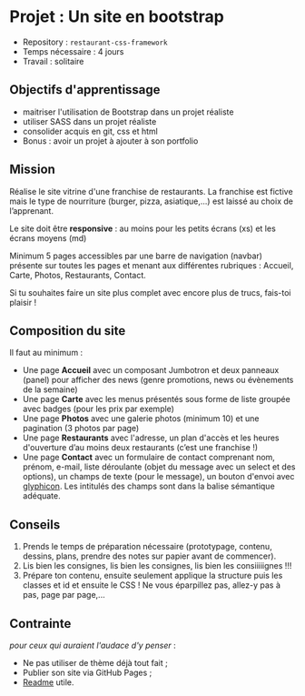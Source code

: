 # Projet : Un site en bootstrap

- Repository : `restaurant-css-framework`  
- Temps nécessaire :  4 jours
- Travail : solitaire   

## Objectifs d'apprentissage
- maitriser l'utilisation de Bootstrap dans un projet réaliste
- utiliser SASS dans un projet réaliste
- consolider acquis en git, css et html
- Bonus : avoir un projet à ajouter à son portfolio

## Mission

Réalise le site vitrine d'une franchise de restaurants. La franchise est fictive mais le type de nourriture (burger, pizza, asiatique,...) est laissé au choix de l’apprenant.

Le site doit être **responsive** : au moins pour les petits écrans (xs) et les écrans moyens (md)

Minimum 5 pages accessibles par une barre de navigation (navbar) présente sur toutes les pages et menant aux différentes rubriques : Accueil, Carte, Photos, Restaurants, Contact.  

Si tu souhaites faire un site plus complet avec encore plus de trucs, fais-toi plaisir !

## Composition du site
Il faut au minimum :  

- Une page **Accueil** avec un composant Jumbotron et deux panneaux (panel) pour afficher des news (genre promotions, news ou évènements de la semaine)
- Une page **Carte** avec les menus présentés sous forme de liste groupée avec badges (pour les prix par exemple)
- Une page **Photos** avec une galerie photos (minimum 10) et une pagination (3 photos par page)
- Une page **Restaurants** avec l'adresse, un plan d'accès et les heures d'ouverture d’au moins deux restaurants (c’est une franchise !)
- Une page **Contact** avec un formulaire de contact comprenant nom, prénom, e-mail, liste déroulante (objet du message avec un select et des options), un champs de texte (pour le message), un bouton d'envoi avec [glyphicon](http://glyphicons.com/). Les intitulés des champs sont dans la balise sémantique adéquate. 

## Conseils

1. Prends le temps de préparation nécessaire (prototypage, contenu, dessins, plans, prendre des notes sur papier avant de commencer).
2. Lis bien les consignes, lis bien les consignes, lis bien les consiiiiignes !!!
3. Prépare ton contenu, ensuite seulement applique la structure puis les classes et id et ensuite le CSS ! Ne vous éparpillez pas, allez-y pas à pas, page par page,...

## Contrainte
*pour ceux qui auraient l'audace d'y penser* :
- Ne pas utiliser de thème déjà tout fait ;
- Publier son site via GitHub Pages ;
- [Readme](https://medium.com/becode/comment-faire-un-readme-sur-github-cc11f3df606a) utile.

